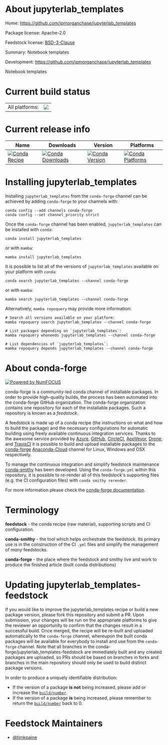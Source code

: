About jupyterlab_templates
==========================

Home: https://github.com/jpmorganchase/jupyterlab_templates

Package license: Apache-2.0

Feedstock license: [BSD-3-Clause](https://github.com/conda-forge/jupyterlab_templates-feedstock/blob/main/LICENSE.txt)

Summary: Notebook templates

Development: https://github.com/jpmorganchase/jupyterlab_templates

Notebook templates


Current build status
====================


<table><tr><td>All platforms:</td>
    <td>
      <a href="https://dev.azure.com/conda-forge/feedstock-builds/_build/latest?definitionId=9647&branchName=main">
        <img src="https://dev.azure.com/conda-forge/feedstock-builds/_apis/build/status/jupyterlab_templates-feedstock?branchName=main">
      </a>
    </td>
  </tr>
</table>

Current release info
====================

| Name | Downloads | Version | Platforms |
| --- | --- | --- | --- |
| [![Conda Recipe](https://img.shields.io/badge/recipe-jupyterlab_templates-green.svg)](https://anaconda.org/conda-forge/jupyterlab_templates) | [![Conda Downloads](https://img.shields.io/conda/dn/conda-forge/jupyterlab_templates.svg)](https://anaconda.org/conda-forge/jupyterlab_templates) | [![Conda Version](https://img.shields.io/conda/vn/conda-forge/jupyterlab_templates.svg)](https://anaconda.org/conda-forge/jupyterlab_templates) | [![Conda Platforms](https://img.shields.io/conda/pn/conda-forge/jupyterlab_templates.svg)](https://anaconda.org/conda-forge/jupyterlab_templates) |

Installing jupyterlab_templates
===============================

Installing `jupyterlab_templates` from the `conda-forge` channel can be achieved by adding `conda-forge` to your channels with:

```
conda config --add channels conda-forge
conda config --set channel_priority strict
```

Once the `conda-forge` channel has been enabled, `jupyterlab_templates` can be installed with `conda`:

```
conda install jupyterlab_templates
```

or with `mamba`:

```
mamba install jupyterlab_templates
```

It is possible to list all of the versions of `jupyterlab_templates` available on your platform with `conda`:

```
conda search jupyterlab_templates --channel conda-forge
```

or with `mamba`:

```
mamba search jupyterlab_templates --channel conda-forge
```

Alternatively, `mamba repoquery` may provide more information:

```
# Search all versions available on your platform:
mamba repoquery search jupyterlab_templates --channel conda-forge

# List packages depending on `jupyterlab_templates`:
mamba repoquery whoneeds jupyterlab_templates --channel conda-forge

# List dependencies of `jupyterlab_templates`:
mamba repoquery depends jupyterlab_templates --channel conda-forge
```


About conda-forge
=================

[![Powered by
NumFOCUS](https://img.shields.io/badge/powered%20by-NumFOCUS-orange.svg?style=flat&colorA=E1523D&colorB=007D8A)](https://numfocus.org)

conda-forge is a community-led conda channel of installable packages.
In order to provide high-quality builds, the process has been automated into the
conda-forge GitHub organization. The conda-forge organization contains one repository
for each of the installable packages. Such a repository is known as a *feedstock*.

A feedstock is made up of a conda recipe (the instructions on what and how to build
the package) and the necessary configurations for automatic building using freely
available continuous integration services. Thanks to the awesome service provided by
[Azure](https://azure.microsoft.com/en-us/services/devops/), [GitHub](https://github.com/),
[CircleCI](https://circleci.com/), [AppVeyor](https://www.appveyor.com/),
[Drone](https://cloud.drone.io/welcome), and [TravisCI](https://travis-ci.com/)
it is possible to build and upload installable packages to the
[conda-forge](https://anaconda.org/conda-forge) [Anaconda-Cloud](https://anaconda.org/)
channel for Linux, Windows and OSX respectively.

To manage the continuous integration and simplify feedstock maintenance
[conda-smithy](https://github.com/conda-forge/conda-smithy) has been developed.
Using the ``conda-forge.yml`` within this repository, it is possible to re-render all of
this feedstock's supporting files (e.g. the CI configuration files) with ``conda smithy rerender``.

For more information please check the [conda-forge documentation](https://conda-forge.org/docs/).

Terminology
===========

**feedstock** - the conda recipe (raw material), supporting scripts and CI configuration.

**conda-smithy** - the tool which helps orchestrate the feedstock.
                   Its primary use is in the construction of the CI ``.yml`` files
                   and simplify the management of *many* feedstocks.

**conda-forge** - the place where the feedstock and smithy live and work to
                  produce the finished article (built conda distributions)


Updating jupyterlab_templates-feedstock
=======================================

If you would like to improve the jupyterlab_templates recipe or build a new
package version, please fork this repository and submit a PR. Upon submission,
your changes will be run on the appropriate platforms to give the reviewer an
opportunity to confirm that the changes result in a successful build. Once
merged, the recipe will be re-built and uploaded automatically to the
`conda-forge` channel, whereupon the built conda packages will be available for
everybody to install and use from the `conda-forge` channel.
Note that all branches in the conda-forge/jupyterlab_templates-feedstock are
immediately built and any created packages are uploaded, so PRs should be based
on branches in forks and branches in the main repository should only be used to
build distinct package versions.

In order to produce a uniquely identifiable distribution:
 * If the version of a package **is not** being increased, please add or increase
   the [``build/number``](https://docs.conda.io/projects/conda-build/en/latest/resources/define-metadata.html#build-number-and-string).
 * If the version of a package **is** being increased, please remember to return
   the [``build/number``](https://docs.conda.io/projects/conda-build/en/latest/resources/define-metadata.html#build-number-and-string)
   back to 0.

Feedstock Maintainers
=====================

* [@timkpaine](https://github.com/timkpaine/)


